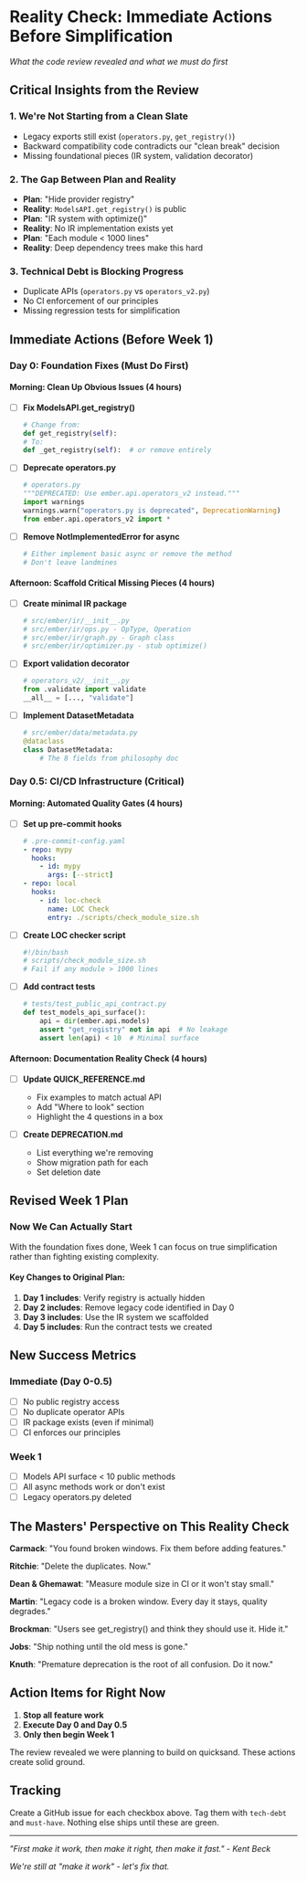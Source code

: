 # Reality Check: Immediate Actions Before Simplification

*What the code review revealed and what we must do first*

## Critical Insights from the Review

### 1. We're Not Starting from a Clean Slate
- Legacy exports still exist (`operators.py`, `get_registry()`)
- Backward compatibility code contradicts our "clean break" decision
- Missing foundational pieces (IR system, validation decorator)

### 2. The Gap Between Plan and Reality
- **Plan**: "Hide provider registry"
- **Reality**: `ModelsAPI.get_registry()` is public
- **Plan**: "IR system with optimize()"
- **Reality**: No IR implementation exists yet
- **Plan**: "Each module < 1000 lines"
- **Reality**: Deep dependency trees make this hard

### 3. Technical Debt is Blocking Progress
- Duplicate APIs (`operators.py` vs `operators_v2.py`)
- No CI enforcement of our principles
- Missing regression tests for simplification

## Immediate Actions (Before Week 1)

### Day 0: Foundation Fixes (Must Do First)

#### Morning: Clean Up Obvious Issues (4 hours)
- [ ] **Fix ModelsAPI.get_registry()** 
  ```python
  # Change from:
  def get_registry(self):
  # To:
  def _get_registry(self):  # or remove entirely
  ```

- [ ] **Deprecate operators.py**
  ```python
  # operators.py
  """DEPRECATED: Use ember.api.operators_v2 instead."""
  import warnings
  warnings.warn("operators.py is deprecated", DeprecationWarning)
  from ember.api.operators_v2 import *
  ```

- [ ] **Remove NotImplementedError for async**
  ```python
  # Either implement basic async or remove the method
  # Don't leave landmines
  ```

#### Afternoon: Scaffold Critical Missing Pieces (4 hours)
- [ ] **Create minimal IR package**
  ```python
  # src/ember/ir/__init__.py
  # src/ember/ir/ops.py - OpType, Operation
  # src/ember/ir/graph.py - Graph class
  # src/ember/ir/optimizer.py - stub optimize()
  ```

- [ ] **Export validation decorator**
  ```python
  # operators_v2/__init__.py
  from .validate import validate
  __all__ = [..., "validate"]
  ```

- [ ] **Implement DatasetMetadata**
  ```python
  # src/ember/data/metadata.py
  @dataclass
  class DatasetMetadata:
      # The 8 fields from philosophy doc
  ```

### Day 0.5: CI/CD Infrastructure (Critical)

#### Morning: Automated Quality Gates (4 hours)
- [ ] **Set up pre-commit hooks**
  ```yaml
  # .pre-commit-config.yaml
  - repo: mypy
    hooks:
      - id: mypy
        args: [--strict]
  - repo: local
    hooks:
      - id: loc-check
        name: LOC Check
        entry: ./scripts/check_module_size.sh
  ```

- [ ] **Create LOC checker script**
  ```bash
  #!/bin/bash
  # scripts/check_module_size.sh
  # Fail if any module > 1000 lines
  ```

- [ ] **Add contract tests**
  ```python
  # tests/test_public_api_contract.py
  def test_models_api_surface():
      api = dir(ember.api.models)
      assert "get_registry" not in api  # No leakage
      assert len(api) < 10  # Minimal surface
  ```

#### Afternoon: Documentation Reality Check (4 hours)
- [ ] **Update QUICK_REFERENCE.md**
  - Fix examples to match actual API
  - Add "Where to look" section
  - Highlight the 4 questions in a box

- [ ] **Create DEPRECATION.md**
  - List everything we're removing
  - Show migration path for each
  - Set deletion date

## Revised Week 1 Plan

### Now We Can Actually Start

With the foundation fixes done, Week 1 can focus on true simplification rather than fighting existing complexity.

#### Key Changes to Original Plan:
1. **Day 1 includes**: Verify registry is actually hidden
2. **Day 2 includes**: Remove legacy code identified in Day 0
3. **Day 3 includes**: Use the IR system we scaffolded
4. **Day 5 includes**: Run the contract tests we created

## New Success Metrics

### Immediate (Day 0-0.5)
- [ ] No public registry access
- [ ] No duplicate operator APIs
- [ ] IR package exists (even if minimal)
- [ ] CI enforces our principles

### Week 1
- [ ] Models API surface < 10 public methods
- [ ] All async methods work or don't exist
- [ ] Legacy operators.py deleted

## The Masters' Perspective on This Reality Check

**Carmack**: "You found broken windows. Fix them before adding features."

**Ritchie**: "Delete the duplicates. Now."

**Dean & Ghemawat**: "Measure module size in CI or it won't stay small."

**Martin**: "Legacy code is a broken window. Every day it stays, quality degrades."

**Brockman**: "Users see get_registry() and think they should use it. Hide it."

**Jobs**: "Ship nothing until the old mess is gone."

**Knuth**: "Premature deprecation is the root of all confusion. Do it now."

## Action Items for Right Now

1. **Stop all feature work**
2. **Execute Day 0 and Day 0.5**
3. **Only then begin Week 1**

The review revealed we were planning to build on quicksand. These actions create solid ground.

## Tracking

Create a GitHub issue for each checkbox above. Tag them with `tech-debt` and `must-have`. Nothing else ships until these are green.

---

*"First make it work, then make it right, then make it fast." - Kent Beck*

*We're still at "make it work" - let's fix that.*